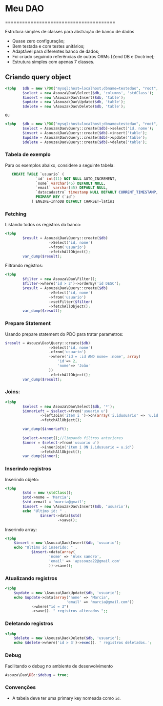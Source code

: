 # Meu DAO 
=======================================

Estrutura simples de classes para abstração de banco de dados
* Quase zero configuração;
* Bem testada e com testes unitários;
* Adaptável para diferentes banco de dados; 
* Foi criado seguindo referências de outros ORMs (Zend DB e Doctrine);
* Estrutura simples com apenas 7 classes.

Criando  query object
----------------------------

```php
<?php	$db = new \PDO("mysql:host=localhost;dbname=testedao", "root", "");
		$select = new Asouza\Dao\Select($db, 'columns', 'stdClass');
		$insert = new \Asouza\Dao\Insert($db, 'table');
		$update = new \Asouza\Dao\Update($db, 'table');
		$delete = new \Asouza\Dao\Delete($db, 'table');
```
	Ou 
	
```php
<?php	$db = new \PDO("mysql:host=localhost;dbname=testedao", "root", "");
		$select = Asouza\Dao\Query::create($db)->select('id, nome');
		$insert = Asouza\Dao\Query::create($db)->insert('table');
		$update = Asouza\Dao\Query::create($db)->update('table');
		$delete = Asouza\Dao\Query::create($db)->delete('table');
```

### Tabela de exemplo

Para os exemplos abaixo, considere a seguinte tabela:

```sql
   CREATE TABLE `usuario` (
			  `id` int(11) NOT NULL AUTO_INCREMENT,
			  `nome` varchar(45) DEFAULT NULL,
			  `email` varchar(45) DEFAULT NULL,
			  `datacadastro` timestamp NULL DEFAULT CURRENT_TIMESTAMP,
			  PRIMARY KEY (`id`)
			) ENGINE=InnoDB DEFAULT CHARSET=latin1
```
	
### Fetching
Listando todos os registros do banco:
```php
<?php	
		$result = Asouza\Dao\Query::create($db)
					->Select('id, nome')
					->from('usuario')
					->fetchAllObject();
		var_dump($result);

```
	
Filtrando registros:
```php
<?php	
		$filter = new Asouza\Dao\Filter();
		$filter->where('id > 2')->orderBy('id DESC');
		$result = Asouza\Dao\Query::create($db)
					->Select('id, nome')
					->from('usuario')
					->setFilter($filter)
					->fetchAllObject();
		var_dump($result);

```
	
### Prepare Statement

Usando prepare statement do PDO para tratar parametros:
```php
$result = Asouza\Dao\Query::create($db)
					->Select('id, nome')
					->from('usuario')
					->where('id = :id AND nome= :nome', array(
						'id'=> 2,
						'nome'=> 'João'
					))
					->fetchAllObject();
		var_dump($result);
```
	
### Joins:
```php
<?php	
		$select = new Asouza\Dao\Select($db, '*');
		$innerLeft = $select->from('usuario u')
				->leftJoin('item i ')->on(array('i.idusuario' => 'u.id'))
				->fetchAllObject();

		var_dump($innerLeft);
		
		$select->reset();//limpando filtros anteriores
		$inner = $select->from('usuario u')
				->innerJoin('item i ON i.idusuario = u.id')
				->fetchAllObject();
		var_dump($inner);

```

### Inserindo registros

Inserindo objeto:
```php
<?php	
		$std = new \stdClass();
		$std->nome = 'Marcia';
		$std->email = 'marcia@gmail';
		$insert = new \Asouza\Dao\Insert($db, 'usuario');
		echo "Ultimo id: " . 
				$insert->data($std)
						->save();

```
	
Inserindo array:
```php
<?php	
	$insert = new \Asouza\Dao\Insert($db, 'usuario');
	echo "Ultimo id inserido: " . 
			$insert->data(array(
					'nome' => 'Alex sandro',
					'email' => 'apssouza22@gmail.com'
					))->save();

```
	
### Atualizando registros
```php
<?php	
	$update = new \Asouza\Dao\Update($db, 'usuario');
	echo $update->data(array('nome' => 'Marcia',
							'email' => 'marcia@gmail.com'))
			->where("id = 3")
			->save(). " registros alterados ";;

```
	
### Deletando registros
```php
<?php	
	$delete = new \Asouza\Dao\Delete($db, 'usuario');
	echo $delete->where('id > 3')->exec(). ' registros deletados.';
```

### Debug
Facilitando o debug no ambiente de desenvolvimento
```php
Asouza\Dao\DB::$debug = true;
```

### Convenções
* A tabela deve ter uma  primary key nomeada como `id`.